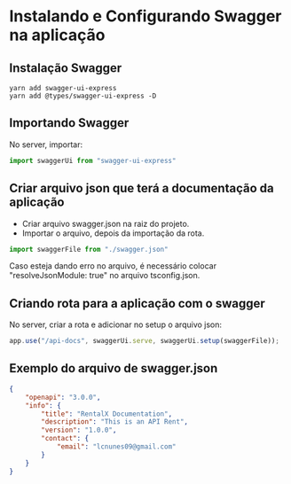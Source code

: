 # Instalando e Configurando Swagger na aplicação

## Instalação Swagger
```shell
yarn add swagger-ui-express
yarn add @types/swagger-ui-express -D
```

## Importando Swagger
No server, importar: 
```javascript
import swaggerUi from "swagger-ui-express"
```

## Criar arquivo json que terá a documentação da aplicação
- Criar arquivo swagger.json na raiz do projeto.
- Importar o arquivo, depois da importação da rota.

```javascript
import swaggerFile from "./swagger.json"
```

Caso esteja dando erro no arquivo, é necessário colocar "resolveJsonModule: true" no arquivo tsconfig.json.

## Criando rota para a aplicação com o swagger
No server, criar a rota e adicionar no setup o arquivo json:
```javascript
app.use("/api-docs", swaggerUi.serve, swaggerUi.setup(swaggerFile));
```

## Exemplo do arquivo de swagger.json

```json
{
    "openapi": "3.0.0",
    "info": {
        "title": "RentalX Documentation",
        "description": "This is an API Rent",
        "version": "1.0.0",
        "contact": {
            "email": "lcnunes09@gmail.com"
        }
    }
}
```
